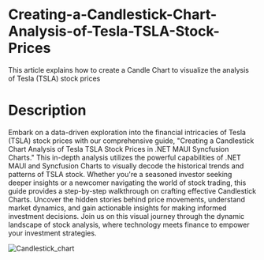# Creating-a-Candlestick-Chart-Analysis-of-Tesla-TSLA-Stock-Prices
This article explains how to create a Candle Chart to visualize the analysis of Tesla (TSLA) stock prices

# Description
Embark on a data-driven exploration into the financial intricacies of Tesla (TSLA) stock prices with our comprehensive guide, "Creating a Candlestick Chart Analysis of Tesla TSLA Stock Prices in .NET MAUI Syncfusion Charts." This in-depth analysis utilizes the powerful capabilities of .NET MAUI and Syncfusion Charts to visually decode the historical trends and patterns of TSLA stock. Whether you're a seasoned investor seeking deeper insights or a newcomer navigating the world of stock trading, this guide provides a step-by-step walkthrough on crafting effective Candlestick Charts. Uncover the hidden stories behind price movements, understand market dynamics, and gain actionable insights for making informed investment decisions. Join us on this visual journey through the dynamic landscape of stock analysis, where technology meets finance to empower your investment strategies.

![Candlestick_chart](https://github.com/SyncfusionExamples/Creating-a-Candlestick-Chart-Analysis-of-Tesla-TSLA-Stock-Prices/assets/113961867/1e25a300-e185-465e-b1ba-ff8ba997e3cf)
